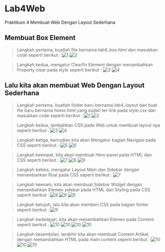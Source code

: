 # Lab4Web
Praktikum 4 Membuat Web Dengan Layout Sederhana
## Membuat Box Element
> Langkah pertama, buatlah file bernama _lab4_box.html_ dan masukkan code seperti berikut :
![1](screenshots/2.png)
![2](screenshots/1.png)

> Langkah kedua, mengatur Clearfix Element dengan menambahkan Property clear pada style seperti berikut :
![3](screenshots/4.png)
![4](screenshots/3.png)

## Lalu kita akan membuat Web Dengan Layout Sederhana
> Langkah pertama, buatlah folder baru bernama _lab4_layout_ dan buat file baru bernama _home.html_ yang sudah ter-link pada _style.css_ dan masukkan code seperti berikut :
![1](screenshots/6.png)
![2](screenshots/5.png)

> Langkah kedua, tambahkan CSS pada Web untuk membuat layout nya seperti berikut :
![3](screenshots/7.png)
![4](screenshots/8.png)

> Langkah ketiga, kemudian kita akan Mengatur bagian Navigasi pada CSS seperti berikut :
![5](screenshots/10.png)
![6](screenshots/9.png)

> Langkah keempat, kita akan membuat Hero panel pada HTML dan CSS seperti berikut :
![7](screenshots/12.png)
![8](screenshots/13.png)
![9](screenshots/11.png)

> Langkah kelima, mengatur Layout Main dan Sidebar dengan menambahkan float pada CSS seperti berikut :
![7](screenshots/29.png)

> Langkah keenam, kita akan membuat Sidebar Widget dengan menambahkan Elemen sidebar pada HTML dan Styling pada CSS seperti berikut :
![8](screenshots/15.png)
![9](screenshots/16.png)
![9](screenshots/14.png)

> Langkah ketujuh, lalu kita akan memberi CSS pada bagian footer seperti berikut :
![9](screenshots/30.png)

> Langkah kedelapan, kita akan menambahkan Elemen pada Content seperti berikut :
![10](screenshots/31.png)
![10](screenshots/18.png)
![10](screenshots/19.png)
![10](screenshots/17.png)

> Langkah kesembilan, terakhir kita akan membuat Content Artikel, dengan menambahkan HTML pada main content seperti berikut :
![10](screenshots/21.png)
![10](screenshots/22.png)
![10](screenshots/20.png)